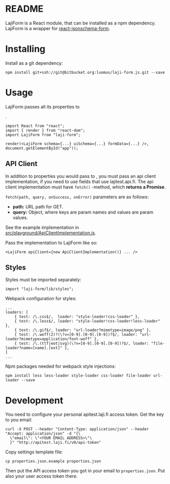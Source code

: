 # README #

LajiForm is a React module, that can be installed as a npm dependency. LajiForm is a wrapper for [react-jsonschema-form](https://github.com/mozilla-services/react-jsonschema-form).

# Installing #

Install as a git dependency:

```
npm install git+ssh://git@bitbucket.org:luomus/laji-form.js.git --save
```

# Usage #

LajiForm passes all its properties to <Form />.

```
import React from "react";
import { render } from "react-dom";
import LajiForm from "laji-form";

render(<LajiForm schema={...} uiSchema={...} formData={...} />, document.getElementById("app"));
```

## API Client ##

In addition to properties you would pass to <Form />, you must pass an api client implementation, if you need to use fields that use lajitest.api.fi. The api client implementation must have ```fetch()``` -method, which **returns a Promise**.

```fetch(path, query, onSuccess, onError)``` parameters are as follows:

* **path:** URL path for GET.
* **query:** Object, where keys are param names and values are param values.

See the example implementation in [src/playground/ApiClientImplementation.js](https://bitbucket.org/luomus/laji-form.js/src/HEAD/playground/ApiClientImplementation.js).

Pass the implementation to LajiForm like so:

```
<LajiForm apiClient={new ApiClientImplementation()} ... />
```

## Styles ##

Styles must be imported separately:

```
import "laji-form/lib/styles";
```

Webpack configuration for styles:
```
...
loaders: [
	{ test: /\.css$/,  loader: "style-loader!css-loader" },
	{ test: /\.less$/, loader: "style-loader!css-loader!less-loader" },
	{ test: /\.gif$/, loader: "url-loader?mimetype=image/png" },
	{ test: /\.woff(2)?(\?v=[0-9].[0-9].[0-9])?$/, loader: "url-loader?mimetype=application/font-woff" },
	{ test: /\.(ttf|eot|svg)(\?v=[0-9].[0-9].[0-9])?$/, loader: "file-loader?name=[name].[ext]" },
]
...
```

Npm packages needed for webpack style injections:
```
npm install less less-loader style-loader css-loader file-loader url-loader --save
```


# Development #

You need to configure your personal apitest.laji.fi access token. Get the key to you email:

```
curl -X POST --header "Content-Type: application/json" --header "Accept: application/json" -d "{\
  \"email\": \"<YOUR EMAIL ADDRESS>\"\
  }" "http://apitest.laji.fi/v0/api-token"
```

Copy settings template file:

```
cp properties.json.example properties.json
```

Then put the API access token you got in your email to ```properties.json```. Put also your user access token there.